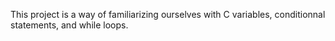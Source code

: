 This project is a way of familiarizing ourselves with C variables, conditionnal statements, and while loops.
